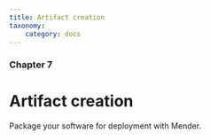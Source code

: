 ```yaml
---
title: Artifact creation
taxonomy:
    category: docs
---
```


### Chapter 7

# Artifact creation

Package your software for deployment with Mender.
